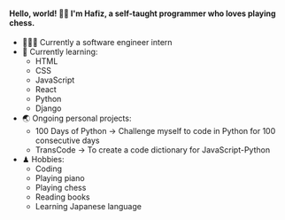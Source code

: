 #### Hello, world! 👋🏻 I'm Hafiz, a self-taught programmer who loves playing chess.
- 👨🏻‍💻 Currently a software engineer intern
- 🌱 Currently learning:
  - HTML
  - CSS
  - JavaScript
  - React
  - Python
  - Django
- 🌏 Ongoing personal projects:
  - 100 Days of Python -> Challenge myself to code in Python for 100 consecutive days
  - TransCode -> To create a code dictionary for JavaScript-Python
- ♟ Hobbies:
  - Coding
  - Playing piano
  - Playing chess
  - Reading books
  - Learning Japanese language

